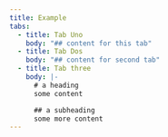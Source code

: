 ```yaml
---
title: Example
tabs:
  - title: Tab Uno
    body: "## content for this tab"
  - title: Tab Dos
    body: "## content for second tab"
  - title: Tab three
    body: |-
      # a heading
      some content

      ## a subheading
      some more content
---
```

